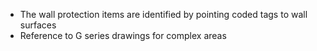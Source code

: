 - The wall protection items are identified by pointing coded tags to wall surfaces
- Reference to G series drawings for complex areas